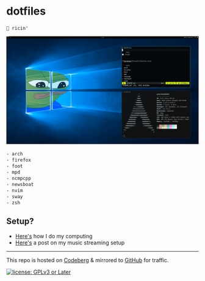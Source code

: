 # dotfiles

``` text
🍚 ricin'
```

![terminal](assets/desktop.png)

``` text
- arch
- firefox
- foot
- mpd
- ncmpcpp
- newsboat
- nvim
- sway
- zsh
```

## Setup?

- [Here's](https://polarhive.ml/blog/how-i-do-my-computing) how I do my computing 
- [Here's](https://polarhive.ml/blog/foss-music-setup) a post on my music streaming setup

---
This repo is hosted on [Codeberg](https://polarhive.ml/dots) & mirrored to [GitHub](https://polarhive.ml/github) for traffic.

[![license: GPLv3 or Later](https://polarhive.ml/assets/badges/gpl-3.svg)](https://www.gnu.org/licenses/gpl-3.0.txt)
